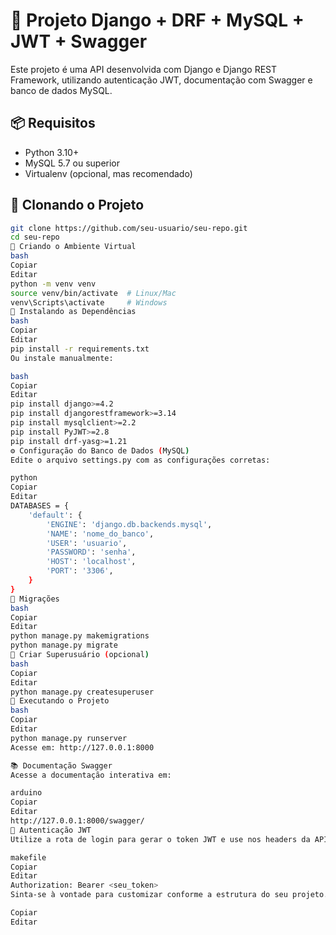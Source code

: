 # 🐍 Projeto Django + DRF + MySQL + JWT + Swagger

Este projeto é uma API desenvolvida com Django e Django REST Framework, utilizando autenticação JWT, documentação com Swagger e banco de dados MySQL.

## 📦 Requisitos

- Python 3.10+
- MySQL 5.7 ou superior
- Virtualenv (opcional, mas recomendado)

## 📁 Clonando o Projeto

```bash
git clone https://github.com/seu-usuario/seu-repo.git
cd seu-repo
📌 Criando o Ambiente Virtual
bash
Copiar
Editar
python -m venv venv
source venv/bin/activate  # Linux/Mac
venv\Scripts\activate     # Windows
🧪 Instalando as Dependências
bash
Copiar
Editar
pip install -r requirements.txt
Ou instale manualmente:

bash
Copiar
Editar
pip install django>=4.2
pip install djangorestframework>=3.14
pip install mysqlclient>=2.2
pip install PyJWT>=2.8
pip install drf-yasg>=1.21
⚙️ Configuração do Banco de Dados (MySQL)
Edite o arquivo settings.py com as configurações corretas:

python
Copiar
Editar
DATABASES = {
    'default': {
        'ENGINE': 'django.db.backends.mysql',
        'NAME': 'nome_do_banco',
        'USER': 'usuario',
        'PASSWORD': 'senha',
        'HOST': 'localhost',
        'PORT': '3306',
    }
}
🔧 Migrações
bash
Copiar
Editar
python manage.py makemigrations
python manage.py migrate
👤 Criar Superusuário (opcional)
bash
Copiar
Editar
python manage.py createsuperuser
🚀 Executando o Projeto
bash
Copiar
Editar
python manage.py runserver
Acesse em: http://127.0.0.1:8000

📚 Documentação Swagger
Acesse a documentação interativa em:

arduino
Copiar
Editar
http://127.0.0.1:8000/swagger/
🔐 Autenticação JWT
Utilize a rota de login para gerar o token JWT e use nos headers da API:

makefile
Copiar
Editar
Authorization: Bearer <seu_token>
Sinta-se à vontade para customizar conforme a estrutura do seu projeto. Se quiser, posso gerar também o requirements.txt automaticamente.

Copiar
Editar
